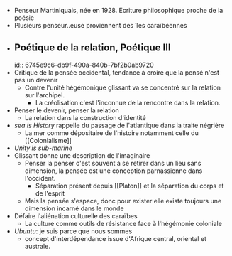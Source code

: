 - Penseur Martiniquais, née en 1928. Ecriture philosophique proche de la poésie
- Plusieurs penseur..euse proviennent des îles caraïbéennes
- ## Poétique de la relation, Poétique III
  id:: 6745e9c6-db9f-490a-840b-7bf2b0ab9720
- Critique de la pensée occidental, tendance à croire que la pensé n'est pas un devenir
	- Contre l'unité hégémonique glissant va se concentré sur la relation sur l'archipel.
		- La créolisation c'est l'inconnue de la rencontre dans la relation.
- Penser le devenir, penser la relation
	- La relation dans la construction d'identité
- *sea is History* rappelle du passage de l'atlantique dans la traite négrière
	- La mer comme dépositaire de l'histoire notamment celle du [[Colonialisme]]
- *Unity is sub-marine*
- Glissant donne une description de l'imaginaire
	- Penser la penser c'est souvent à se retirer dans un lieu sans dimension, la pensée est une conception parnassienne dans l'occident.
		- Séparation présent depuis [[Platon]] et la séparation du corps et de l'esprit
	- Mais la pensée s'espace, donc pour exister elle existe toujours une dimension incarné dans le monde
- Défaire l'aliénation culturelle des caraïbes
	- La culture comme outils de résistance face à l'hégémonie coloniale
- *Ubuntu*: je suis parce que nous sommes
	- concept d'interdépendance issue d'Afrique central, oriental et australe.